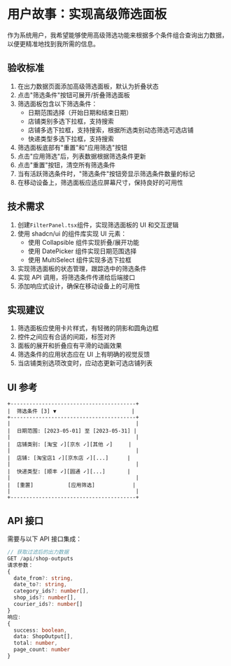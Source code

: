 # 用户故事：实现高级筛选面板

作为系统用户，我希望能够使用高级筛选功能来根据多个条件组合查询出力数据，以便更精准地找到我所需的信息。

## 验收标准

1. 在出力数据页面添加高级筛选面板，默认为折叠状态
2. 点击"筛选条件"按钮可展开/折叠筛选面板
3. 筛选面板包含以下筛选条件：
   - 日期范围选择（开始日期和结束日期）
   - 店铺类别多选下拉框，支持搜索
   - 店铺多选下拉框，支持搜索，根据所选类别动态筛选可选店铺
   - 快递类型多选下拉框，支持搜索
4. 筛选面板底部有"重置"和"应用筛选"按钮
5. 点击"应用筛选"后，列表数据根据筛选条件更新
6. 点击"重置"按钮，清空所有筛选条件
7. 当有活跃筛选条件时，"筛选条件"按钮旁显示筛选条件数量的标记
8. 在移动设备上，筛选面板应适应屏幕尺寸，保持良好的可用性

## 技术需求

1. 创建`FilterPanel.tsx`组件，实现筛选面板的 UI 和交互逻辑
2. 使用 shadcn/ui 的组件库实现 UI 元素：
   - 使用 Collapsible 组件实现折叠/展开功能
   - 使用 DatePicker 组件实现日期范围选择
   - 使用 MultiSelect 组件实现多选下拉框
3. 实现筛选面板的状态管理，跟踪选中的筛选条件
4. 实现 API 调用，将筛选条件传递给后端接口
5. 添加响应式设计，确保在移动设备上的可用性

## 实现建议

1. 筛选面板应使用卡片样式，有轻微的阴影和圆角边框
2. 控件之间应有合适的间距，标签对齐
3. 面板的展开和折叠应有平滑的动画效果
4. 筛选条件的应用状态应在 UI 上有明确的视觉反馈
5. 当店铺类别选项改变时，应动态更新可选店铺列表

## UI 参考

```
+----------------------------------------+
|  筛选条件 [3] ▼                        |
+----------------------------------------+
|                                        |
|  日期范围: [2023-05-01] 至 [2023-05-31] |
|                                        |
|  店铺类别: [淘宝 ✓][京东 ✓][其他 ✓]     |
|                                        |
|  店铺: [淘宝店1 ✓][京东店 ✓][...]      |
|                                        |
|  快递类型: [顺丰 ✓][圆通 ✓][...]       |
|                                        |
|  [重置]           [应用筛选]            |
|                                        |
+----------------------------------------+
```

## API 接口

需要与以下 API 接口集成：

```typescript
// 获取过滤后的出力数据
GET /api/shop-outputs
请求参数：
{
  date_from?: string,
  date_to?: string,
  category_ids?: number[],
  shop_ids?: number[],
  courier_ids?: number[]
}
响应:
{
  success: boolean,
  data: ShopOutput[],
  total: number,
  page_count: number
}
```
